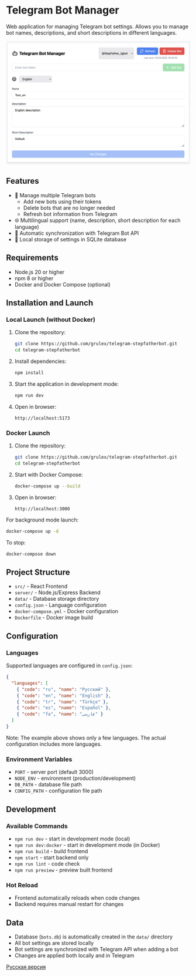 # Telegram Bot Manager

Web application for managing Telegram bot settings. Allows you to manage bot names, descriptions, and short descriptions in different languages.

![Screenshot](https://github.com/grulex/telegram-stepfatherbot/raw/main/screenshot.png)

## Features

- 🤖 Manage multiple Telegram bots
  - Add new bots using their tokens
  - Delete bots that are no longer needed
  - Refresh bot information from Telegram
- 🌐 Multilingual support (name, description, short description for each language)
- 🔄 Automatic synchronization with Telegram Bot API
- 💾 Local storage of settings in SQLite database

## Requirements

- Node.js 20 or higher
- npm 8 or higher
- Docker and Docker Compose (optional)

## Installation and Launch

### Local Launch (without Docker)

1. Clone the repository:
   ```bash
   git clone https://github.com/grulex/telegram-stepfatherbot.git
   cd telegram-stepfatherbot
   ```

2. Install dependencies:
   ```bash
   npm install
   ```

3. Start the application in development mode:
   ```bash
   npm run dev
   ```

4. Open in browser:
   ```
   http://localhost:5173
   ```

### Docker Launch

1. Clone the repository:
   ```bash
   git clone https://github.com/grulex/telegram-stepfatherbot.git
   cd telegram-stepfatherbot
   ```

2. Start with Docker Compose:
   ```bash
   docker-compose up --build
   ```

3. Open in browser:
   ```
   http://localhost:3000
   ```

For background mode launch:
```bash
docker-compose up -d
```

To stop:
```bash
docker-compose down
```

## Project Structure

- `src/` - React Frontend
- `server/` - Node.js/Express Backend
- `data/` - Database storage directory
- `config.json` - Language configuration
- `docker-compose.yml` - Docker configuration
- `Dockerfile` - Docker image build

## Configuration

### Languages

Supported languages are configured in `config.json`:

```json
{
  "languages": [
    { "code": "ru", "name": "Русский" },
    { "code": "en", "name": "English" },
    { "code": "tr", "name": "Türkçe" },
    { "code": "es", "name": "Español" },
    { "code": "fa", "name": "فارسی" }
  ]
}
```

Note: The example above shows only a few languages. The actual configuration includes more languages.

### Environment Variables

- `PORT` - server port (default 3000)
- `NODE_ENV` - environment (production/development)
- `DB_PATH` - database file path
- `CONFIG_PATH` - configuration file path

## Development

### Available Commands

- `npm run dev` - start in development mode (local)
- `npm run dev:docker` - start in development mode (in Docker)
- `npm run build` - build frontend
- `npm start` - start backend only
- `npm run lint` - code check
- `npm run preview` - preview built frontend

### Hot Reload

- Frontend automatically reloads when code changes
- Backend requires manual restart for changes

## Data

- Database (`bots.db`) is automatically created in the `data/` directory
- All bot settings are stored locally
- Bot settings are synchronized with Telegram API when adding a bot
- Changes are applied both locally and in Telegram

[Русская версия](README.ru.md) 
